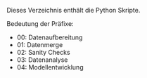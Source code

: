 Dieses Verzeichnis enthält die Python Skripte.

Bedeutung der Präfixe:
* 00: Datenaufbereitung
* 01: Datenmerge
* 02: Sanity Checks
* 03: Datenanalyse
* 04: Modellentwicklung